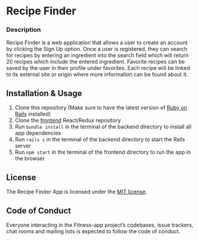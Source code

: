 # Recipe Finder

### Description

Recipe Finder is a web application that allows a user to create an account by clicking the Sign Up option. Once a user is registered, they can search for recipes by entering an ingredient into the search field which will return 20 recipes which include the entered ingredient. Favorite recipes can be saved by the user in their profile under favorites. Each recipe will be linked to its external site or origin where more information can be found about it.

## Installation & Usage

1. Clone this repository (Make sure to have the latest version of [Ruby on Rails](https://rubyonrails.org/) installed)
2. Clone the [frontend](https://github.com/tholmes59/recipe-finder-frontend) React/Redux repository 
3. Run `bundle install` in the terminal of the backend directory to install all app dependencies
4. Run `rails s` in the terminal of the backend directory to start the Rails server
5. Run `npm start` in the terminal of the frontend directory to run the app in the browser

## License

The Recipe Finder App is licensed under the [MIT license](https://opensource.org/licenses/MIT).

##  Code of Conduct

Everyone interacting in the Fitness-app project’s codebases, issue trackers, chat rooms and mailing lists is expected to follow the code of conduct.
